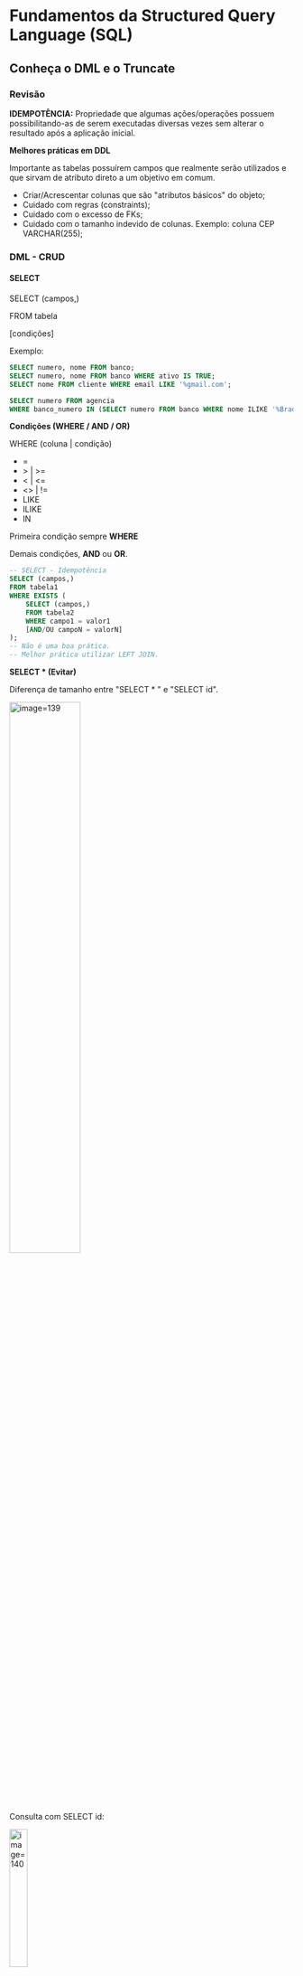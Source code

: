 # Fundamentos da Structured Query Language (SQL)

## Conheça o DML  e o Truncate

### Revisão

**IDEMPOTÊNCIA:** Propriedade que algumas ações/operações possuem possibilitando-as de serem executadas diversas vezes sem alterar o resultado após a aplicação inicial.

**Melhores práticas em DDL**

Importante as tabelas possuírem campos que realmente serão utilizados e que sirvam de atributo direto a um objetivo em comum.

- Criar/Acrescentar colunas que são "atributos básicos" do objeto;
- Cuidado com regras (constraints);
- Cuidado com o excesso de FKs;
- Cuidado com o tamanho indevido de colunas. Exemplo: coluna CEP VARCHAR(255);

### DML - CRUD

#### **SELECT**

SELECT (campos,)

FROM tabela

[condições]

Exemplo:

`````sql
SELECT numero, nome FROM banco;
SELECT numero, nome FROM banco WHERE ativo IS TRUE;
SELECT nome FROM cliente WHERE email LIKE '%gmail.com';

SELECT numero FROM agencia
WHERE banco_numero IN (SELECT numero FROM banco WHERE nome ILIKE '%Bradesco%';
`````

**Condições (WHERE / AND / OR)**

WHERE (coluna | condição)

- =
- \> | >=
- < | <=
- <> | !=
- LIKE
- ILIKE 
- IN

Primeira condição sempre **WHERE**

Demais condições, **AND** ou **OR**.

````SQL
-- SELECT - Idempotência
SELECT (campos,)
FROM tabela1
WHERE EXISTS (
	SELECT (campos,)
    FROM tabela2
    WHERE campo1 = valor1
    [AND/OU campoN = valorN]
);
-- Não é uma boa prática.
-- Melhor prática utilizar LEFT JOIN.
````

**SELECT * (Evitar)**

Diferença de tamanho entre "SELECT * " e "SELECT id".

<img src="../Imagens/image-139.jpg" alt="image=139" width="50%"/>

Consulta com SELECT id:

<img src="../Imagens/image-140.jpg" alt="image=140" width="25%"/>

Consulta com SELECT * :

<img src="../Imagens/image-141.jpg" alt="image=141" width="100%"/>

#### **INSERT**

````sql
INSERT (campos da tabela,) VALUES (valores,);
INSERT (campos da tabela,) SELECT (valores,);
````

````SQL
-- INSERT - IDEMPOTÊNCIA
INSERT INTO agencia (banco_numero, numero, nome) VALUES (341 ,1,'Centro da cidade');

INSERT INTO agencia (banco_numero, numero, nome) 
SELECT 341,1,'Centro da cidade' 
WHERE NOT EXISTS (SELECT banco_numero,numero,nome FROM agencia WHERE banco_numero = 341 AND numero = 1 AND nome = 'Centro da cidade');

-- ON CONFLICT (Recomendado)
INSERT INTO agencia (banco_numero,numero,nome) VALUES (341,1,'Centro da cidade') ON CONFLICT (banco_numero,numero) DO NOTHING;
````

#### **UPDATE**

`````SQL
UPDATE (tabela) SET campo1 = novo_valor WHERE (condição);
`````

#### **DELETE**

````SQL
DELETE FROM (tabela) SET campo1 = novo_valor WHERE (condição);
````

### TRUNCATE

"Esvazia" a tabela.

````SQL
TRUNCATE [TABLE] [ONLY] name [*] [, ...] [RESTART IDENTITY | CONTINUE IDENTITY] [CASCADE | RESTRICT]
````

### Prática

**Inserindo os dados: **

<img src="../Imagens/image-142.jpg" alt="image=142" width="100%"/>

**Consultando com SELECT:**

<img src="../Imagens/image-143.jpg" alt="image=143" width="100%"/>

**Testes:**

<img src="../Imagens/image-144.jpg" alt="image=144" width="100%"/>

## Funções agregadas em PostgreSQL

### Funções Agregada

Obs: Buscar atributos da tabela.

````sql
SELECT column_name, data_type FROM information_schema.columns WHERE table_name = 'banco';
````

<img src="../Imagens/image-145.jpg" alt="image=145" width="50%"/>

#### AVG (Média)

````sql
SELECT AVG(valor) FROM cliente_transacoes;
````

<img src="../Imagens/image-146.jpg" alt="image=146" width="50%"/>

#### COUNT (opção: HAVING)

````sql
SELECT COUNT(numero), email
FROM cliente
WHERE email ILIKE '%gmail.com'
GROUP BY email;
````

<img src="../Imagens/image-147.jpg" alt="image=147" width="50%"/>

````sql
SELECT COUNT(id), tipo_transacao_id
FROM cliente_transacoes
GROUP BY tipo_transacao_id
HAVING COUNT(id) > 150;
````

<img src="../Imagens/image-148.jpg" alt="image=148" width="50%"/>

#### MAX

````sql
SELECT MAX(valor), tipo_transacao_id
FROM cliente_transacoes
GROUP BY tipo_transacao_id;
````

<img src="../Imagens/image-149.jpg" alt="image=149" width="50%"/>

#### MIN

````sql
SELECT MIN(valor)
FROM cliente_transacoes;
````

<img src="../Imagens/image-150.jpg" alt="image=150" width="50%"/>

#### SUM

````SQL
SELECT SUM(valor), tipo_transacao_id
FROM cliente_transacoes
GROUP BY tipo_transacao_id;
````

<img src="../Imagens/image-151.jpg" alt="image=151" width="50%"/>

````sql
SELECT SUM(valor), tipo_transacao_id
FROM cliente_transacoes
GROUP BY tipo_transacao_id
ORDER BY tipo_transacao_id ASC;

SELECT SUM(valor), tipo_transacao_id
FROM cliente_transacoes
GROUP BY tipo_transacao_id
ORDER BY tipo_transacao_id DESC;
````

<img src="../Imagens/image-152.jpg" alt="image=152" width="50%"/>

## Trabalhando com JOINs



## Otimizando o código com CTE

